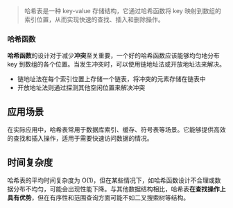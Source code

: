>哈希表是一种 key-value 存储结构，它通过哈希函数将 key 映射到数组的索引位置，从而实现快速的查找、插入和删除操作。


### 哈希函数
**哈希函数**的设计对于减少**冲突**至关重要，一个好的哈希函数应该能够均匀地分布 key 到数组的各个位置。当发生冲突时，可以使用链地址法或开放地址法来解决。
- 链地址法在每个索引位置上存储一个链表，将冲突的元素存储在链表中
- 开放地址法则通过探测其他空闲位置来解决冲突

## 应用场景
在实际应用中，哈希表常用于数据库索引、缓存、符号表等场景。它能够提供高效的查找和插入操作，适用于需要快速访问数据的情况。
## 时间复杂度
哈希表的平均时间复杂度为 O(1)，但在某些情况下，如哈希函数设计不合理或数据分布不均匀，可能会出现性能下降。与其他数据结构相比，哈希表**在查找操作上具有优势**，但在有序性和范围查询方面可能不如二叉搜索树等结构。


